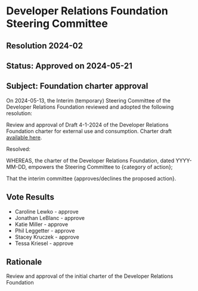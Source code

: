 # Developer Relations Foundation Steering Committee

## Resolution 2024-02

## Status: Approved on 2024-05-21

## Subject: Foundation charter approval

On 2024-05-13, the Interim (temporary) Steering Committee of the Developer Relations Foundation reviewed and adopted the
following resolution:

Review and approval of Draft 4-1-2024 of the Developer Relations Foundation charter for external 
use and consumption. Charter draft [available here][charter].

Resolved:

WHEREAS, the charter of the Developer Relations Foundation, dated YYYY-MM-DD, empowers the Steering
Committee to {category of action};

That the interim committee {approves/declines the proposed action}.

## Vote Results

- Caroline Lewko - approve
- Jonathan LeBlanc - approve
- Katie Miller - approve
- Phil Leggetter - approve
- Stacey Kruczek - approve
- Tessa Kriesel - approve

## Rationale

Review and approval of the initial charter of the Developer Relations Foundation

[charter]: https://docs.google.com/document/d/1se2RXAcWQhB36UmP1ZO-8VD3au02zFkmN-qq5424nlM/edit?usp=sharing
